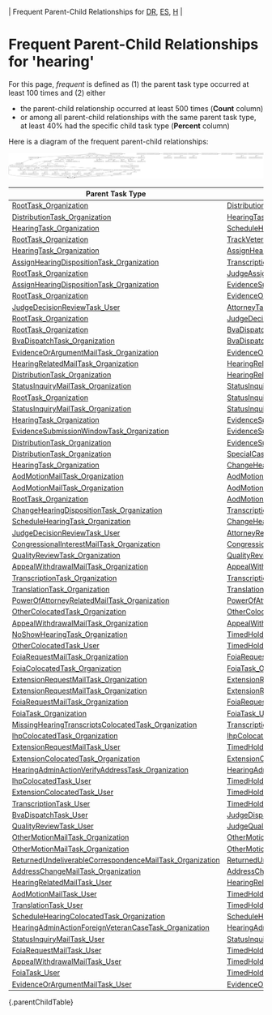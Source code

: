 ---
---
<!-- DO NOT EDIT THIS FILE.  This file is autogenerated. -->
| Frequent Parent-Child Relationships for [DR](../docket-DR/freq-parentchild.md), [ES](../docket-ES/freq-parentchild.md), [H](../docket-H/freq-parentchild.md) |

# Frequent Parent-Child Relationships for 'hearing'

For this page, *frequent* is defined as (1) the parent task type occurred at least 100 times and (2) either
* the parent-child relationship occurred at least 500 times (**Count** column)
* or among all parent-child relationships with the same parent task type, at least 40% had the specific child task type (**Percent** column)

Here is a diagram of the frequent parent-child relationships:

![freq-parentchild.dot.png](freq-parentchild.dot.png)

| Parent Task Type | Child Task Type | Count | Percent |
| ---------------- | --------------- | ----- | ------- |
| [RootTask_Organization](RootTask_Organization.md) | [DistributionTask_Organization](DistributionTask_Organization.md) | 62792 | 42% |
| [DistributionTask_Organization](DistributionTask_Organization.md) | [HearingTask_Organization](HearingTask_Organization.md) | 62094 | 92% |
| [HearingTask_Organization](HearingTask_Organization.md) | [ScheduleHearingTask_Organization](ScheduleHearingTask_Organization.md) | 59980 | 85% |
| [RootTask_Organization](RootTask_Organization.md) | [TrackVeteranTask_Organization](TrackVeteranTask_Organization.md) | 58512 | 40% |
| [HearingTask_Organization](HearingTask_Organization.md) | [AssignHearingDispositionTask_Organization](AssignHearingDispositionTask_Organization.md) | 8881 | 13% |
| [AssignHearingDispositionTask_Organization](AssignHearingDispositionTask_Organization.md) | [TranscriptionTask_Organization](TranscriptionTask_Organization.md) | 6515 | 52% |
| [RootTask_Organization](RootTask_Organization.md) | [JudgeAssignTask_User](JudgeAssignTask_User.md) | 6196 | 4% |
| [AssignHearingDispositionTask_Organization](AssignHearingDispositionTask_Organization.md) | [EvidenceSubmissionWindowTask_Organization](EvidenceSubmissionWindowTask_Organization.md) | 5875 | 47% |
| [RootTask_Organization](RootTask_Organization.md) | [EvidenceOrArgumentMailTask_Organization](EvidenceOrArgumentMailTask_Organization.md) | 5741 | 4% |
| [JudgeDecisionReviewTask_User](JudgeDecisionReviewTask_User.md) | [AttorneyTask_User](AttorneyTask_User.md) | 5708 | 91% |
| [RootTask_Organization](RootTask_Organization.md) | [JudgeDecisionReviewTask_User](JudgeDecisionReviewTask_User.md) | 5707 | 4% |
| [RootTask_Organization](RootTask_Organization.md) | [BvaDispatchTask_Organization](BvaDispatchTask_Organization.md) | 5249 | 4% |
| [BvaDispatchTask_Organization](BvaDispatchTask_Organization.md) | [BvaDispatchTask_User](BvaDispatchTask_User.md) | 5248 | 100% |
| [EvidenceOrArgumentMailTask_Organization](EvidenceOrArgumentMailTask_Organization.md) | [EvidenceOrArgumentMailTask_User](EvidenceOrArgumentMailTask_User.md) | 2100 | 85% |
| [HearingRelatedMailTask_Organization](HearingRelatedMailTask_Organization.md) | [HearingRelatedMailTask_Organization](HearingRelatedMailTask_Organization.md) | 2000 | 93% |
| [DistributionTask_Organization](DistributionTask_Organization.md) | [HearingRelatedMailTask_Organization](HearingRelatedMailTask_Organization.md) | 1886 | 3% |
| [StatusInquiryMailTask_Organization](StatusInquiryMailTask_Organization.md) | [StatusInquiryMailTask_Organization](StatusInquiryMailTask_Organization.md) | 1414 | 52% |
| [RootTask_Organization](RootTask_Organization.md) | [StatusInquiryMailTask_Organization](StatusInquiryMailTask_Organization.md) | 1408 | 1% |
| [StatusInquiryMailTask_Organization](StatusInquiryMailTask_Organization.md) | [StatusInquiryMailTask_User](StatusInquiryMailTask_User.md) | 1319 | 48% |
| [HearingTask_Organization](HearingTask_Organization.md) | [EvidenceSubmissionWindowTask_Organization](EvidenceSubmissionWindowTask_Organization.md) | 1134 | 2% |
| [EvidenceSubmissionWindowTask_Organization](EvidenceSubmissionWindowTask_Organization.md) | [EvidenceSubmissionWindowTask_User](EvidenceSubmissionWindowTask_User.md) | 1022 | 100% |
| [DistributionTask_Organization](DistributionTask_Organization.md) | [EvidenceSubmissionWindowTask_Organization](EvidenceSubmissionWindowTask_Organization.md) | 854 | 1% |
| [DistributionTask_Organization](DistributionTask_Organization.md) | [SpecialCaseMovementTask_User](SpecialCaseMovementTask_User.md) | 814 | 1% |
| [HearingTask_Organization](HearingTask_Organization.md) | [ChangeHearingDispositionTask_Organization](ChangeHearingDispositionTask_Organization.md) | 747 | 1% |
| [AodMotionMailTask_Organization](AodMotionMailTask_Organization.md) | [AodMotionMailTask_Organization](AodMotionMailTask_Organization.md) | 742 | 51% |
| [AodMotionMailTask_Organization](AodMotionMailTask_Organization.md) | [AodMotionMailTask_User](AodMotionMailTask_User.md) | 721 | 49% |
| [RootTask_Organization](RootTask_Organization.md) | [AodMotionMailTask_Organization](AodMotionMailTask_Organization.md) | 717 | 0% |
| [ChangeHearingDispositionTask_Organization](ChangeHearingDispositionTask_Organization.md) | [TranscriptionTask_Organization](TranscriptionTask_Organization.md) | 703 | 61% |
| [ScheduleHearingTask_Organization](ScheduleHearingTask_Organization.md) | [ChangeHearingRequestTypeTask_User](ChangeHearingRequestTypeTask_User.md) | 640 | 47% |
| [JudgeDecisionReviewTask_User](JudgeDecisionReviewTask_User.md) | [AttorneyRewriteTask_User](AttorneyRewriteTask_User.md) | 540 | 9% |
| [CongressionalInterestMailTask_Organization](CongressionalInterestMailTask_Organization.md) | [CongressionalInterestMailTask_Organization](CongressionalInterestMailTask_Organization.md) | 486 | 93% |
| [QualityReviewTask_Organization](QualityReviewTask_Organization.md) | [QualityReviewTask_User](QualityReviewTask_User.md) | 416 | 100% |
| [AppealWithdrawalMailTask_Organization](AppealWithdrawalMailTask_Organization.md) | [AppealWithdrawalMailTask_Organization](AppealWithdrawalMailTask_Organization.md) | 413 | 58% |
| [TranscriptionTask_Organization](TranscriptionTask_Organization.md) | [TranscriptionTask_User](TranscriptionTask_User.md) | 382 | 89% |
| [TranslationTask_Organization](TranslationTask_Organization.md) | [TranslationTask_User](TranslationTask_User.md) | 329 | 100% |
| [PowerOfAttorneyRelatedMailTask_Organization](PowerOfAttorneyRelatedMailTask_Organization.md) | [PowerOfAttorneyRelatedMailTask_Organization](PowerOfAttorneyRelatedMailTask_Organization.md) | 318 | 91% |
| [OtherColocatedTask_Organization](OtherColocatedTask_Organization.md) | [OtherColocatedTask_User](OtherColocatedTask_User.md) | 318 | 100% |
| [AppealWithdrawalMailTask_Organization](AppealWithdrawalMailTask_Organization.md) | [AppealWithdrawalMailTask_User](AppealWithdrawalMailTask_User.md) | 300 | 42% |
| [NoShowHearingTask_Organization](NoShowHearingTask_Organization.md) | [TimedHoldTask_Organization](TimedHoldTask_Organization.md) | 226 | 72% |
| [OtherColocatedTask_User](OtherColocatedTask_User.md) | [TimedHoldTask_User](TimedHoldTask_User.md) | 209 | 97% |
| [FoiaRequestMailTask_Organization](FoiaRequestMailTask_Organization.md) | [FoiaRequestMailTask_Organization](FoiaRequestMailTask_Organization.md) | 189 | 54% |
| [FoiaColocatedTask_Organization](FoiaColocatedTask_Organization.md) | [FoiaTask_Organization](FoiaTask_Organization.md) | 181 | 100% |
| [ExtensionRequestMailTask_Organization](ExtensionRequestMailTask_Organization.md) | [ExtensionRequestMailTask_Organization](ExtensionRequestMailTask_Organization.md) | 171 | 50% |
| [ExtensionRequestMailTask_Organization](ExtensionRequestMailTask_Organization.md) | [ExtensionRequestMailTask_User](ExtensionRequestMailTask_User.md) | 171 | 50% |
| [FoiaRequestMailTask_Organization](FoiaRequestMailTask_Organization.md) | [FoiaRequestMailTask_User](FoiaRequestMailTask_User.md) | 163 | 46% |
| [FoiaTask_Organization](FoiaTask_Organization.md) | [FoiaTask_User](FoiaTask_User.md) | 151 | 100% |
| [MissingHearingTranscriptsColocatedTask_Organization](MissingHearingTranscriptsColocatedTask_Organization.md) | [TranscriptionTask_Organization](TranscriptionTask_Organization.md) | 150 | 100% |
| [IhpColocatedTask_Organization](IhpColocatedTask_Organization.md) | [IhpColocatedTask_User](IhpColocatedTask_User.md) | 112 | 100% |
| [ExtensionRequestMailTask_User](ExtensionRequestMailTask_User.md) | [TimedHoldTask_User](TimedHoldTask_User.md) | 107 | 97% |
| [ExtensionColocatedTask_Organization](ExtensionColocatedTask_Organization.md) | [ExtensionColocatedTask_User](ExtensionColocatedTask_User.md) | 105 | 100% |
| [HearingAdminActionVerifyAddressTask_Organization](HearingAdminActionVerifyAddressTask_Organization.md) | [HearingAdminActionVerifyAddressTask_User](HearingAdminActionVerifyAddressTask_User.md) | 98 | 100% |
| [IhpColocatedTask_User](IhpColocatedTask_User.md) | [TimedHoldTask_User](TimedHoldTask_User.md) | 88 | 99% |
| [ExtensionColocatedTask_User](ExtensionColocatedTask_User.md) | [TimedHoldTask_User](TimedHoldTask_User.md) | 84 | 100% |
| [TranscriptionTask_User](TranscriptionTask_User.md) | [TimedHoldTask_User](TimedHoldTask_User.md) | 61 | 100% |
| [BvaDispatchTask_User](BvaDispatchTask_User.md) | [JudgeDispatchReturnTask_User](JudgeDispatchReturnTask_User.md) | 61 | 98% |
| [QualityReviewTask_User](QualityReviewTask_User.md) | [JudgeQualityReviewTask_User](JudgeQualityReviewTask_User.md) | 59 | 100% |
| [OtherMotionMailTask_Organization](OtherMotionMailTask_Organization.md) | [OtherMotionMailTask_Organization](OtherMotionMailTask_Organization.md) | 57 | 51% |
| [OtherMotionMailTask_Organization](OtherMotionMailTask_Organization.md) | [OtherMotionMailTask_User](OtherMotionMailTask_User.md) | 55 | 49% |
| [ReturnedUndeliverableCorrespondenceMailTask_Organization](ReturnedUndeliverableCorrespondenceMailTask_Organization.md) | [ReturnedUndeliverableCorrespondenceMailTask_Organization](ReturnedUndeliverableCorrespondenceMailTask_Organization.md) | 51 | 91% |
| [AddressChangeMailTask_Organization](AddressChangeMailTask_Organization.md) | [AddressChangeMailTask_Organization](AddressChangeMailTask_Organization.md) | 50 | 96% |
| [HearingRelatedMailTask_User](HearingRelatedMailTask_User.md) | [HearingRelatedMailTask_Organization](HearingRelatedMailTask_Organization.md) | 45 | 90% |
| [AodMotionMailTask_User](AodMotionMailTask_User.md) | [TimedHoldTask_User](TimedHoldTask_User.md) | 25 | 76% |
| [TranslationTask_User](TranslationTask_User.md) | [TimedHoldTask_User](TimedHoldTask_User.md) | 21 | 100% |
| [ScheduleHearingColocatedTask_Organization](ScheduleHearingColocatedTask_Organization.md) | [ScheduleHearingColocatedTask_User](ScheduleHearingColocatedTask_User.md) | 18 | 78% |
| [HearingAdminActionForeignVeteranCaseTask_Organization](HearingAdminActionForeignVeteranCaseTask_Organization.md) | [HearingAdminActionForeignVeteranCaseTask_User](HearingAdminActionForeignVeteranCaseTask_User.md) | 17 | 100% |
| [StatusInquiryMailTask_User](StatusInquiryMailTask_User.md) | [StatusInquiryMailTask_Organization](StatusInquiryMailTask_Organization.md) | 7 | 64% |
| [FoiaRequestMailTask_User](FoiaRequestMailTask_User.md) | [TimedHoldTask_User](TimedHoldTask_User.md) | 6 | 86% |
| [AppealWithdrawalMailTask_User](AppealWithdrawalMailTask_User.md) | [TimedHoldTask_User](TimedHoldTask_User.md) | 4 | 100% |
| [FoiaTask_User](FoiaTask_User.md) | [TimedHoldTask_User](TimedHoldTask_User.md) | 3 | 100% |
| [EvidenceOrArgumentMailTask_User](EvidenceOrArgumentMailTask_User.md) | [EvidenceOrArgumentMailTask_Organization](EvidenceOrArgumentMailTask_Organization.md) | 3 | 100% |
{.parentChildTable}
